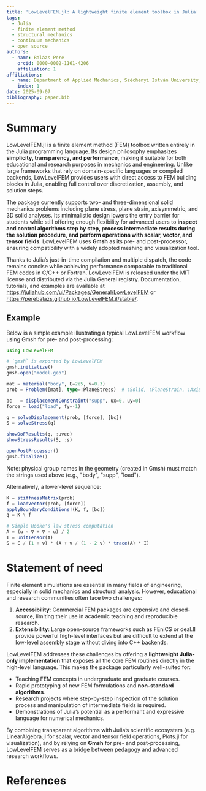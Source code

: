 ```yaml
---
title: 'LowLevelFEM.jl: A lightweight finite element toolbox in Julia'
tags:
  - Julia
  - finite element method
  - structural mechanics
  - continuum mechanics
  - open source
authors:
  - name: Balázs Pere
    orcid: 0000-0002-1161-4206
    affiliation: 1
affiliations:
  - name: Department of Applied Mechanics, Széchenyi István University, Győr, Hungary
    index: 1
date: 2025-09-07
bibliography: paper.bib
---
```


# Summary

LowLevelFEM.jl is a finite element method (FEM) toolbox written entirely in the Julia
programming language. Its design philosophy emphasizes **simplicity, transparency, and
performance**, making it suitable for both educational and research purposes in mechanics
and engineering. Unlike large frameworks that rely on domain-specific languages or
compiled backends, LowLevelFEM provides users with direct access to FEM building blocks
in Julia, enabling full control over discretization, assembly, and solution steps.

The package currently supports two- and three-dimensional solid mechanics problems
including plane stress, plane strain, axisymmetric, and 3D solid analyses. Its minimalistic
design lowers the entry barrier for students while still offering enough flexibility for
advanced users to **inspect and control algorithms step by step, process intermediate
results during the solution procedure, and perform operations with scalar, vector, and
tensor fields**. LowLevelFEM uses **Gmsh** as its pre- and post-processor, ensuring
compatibility with a widely adopted meshing and visualization tool.

Thanks to Julia’s just-in-time compilation and multiple dispatch, the code remains concise
while achieving performance comparable to traditional FEM codes in C/C++ or Fortran.
LowLevelFEM is released under the MIT license and distributed via the Julia General
registry. Documentation, tutorials, and examples are available at <https://juliahub.com/ui/Packages/General/LowLevelFEM> or
<https://perebalazs.github.io/LowLevelFEM.jl/stable/>.

## Example

Below is a simple example illustrating a typical LowLevelFEM workflow using Gmsh for
pre- and post-processing:

```julia
using LowLevelFEM

# `gmsh` is exported by LowLevelFEM
gmsh.initialize()
gmsh.open("model.geo")

mat = material("body", E=2e5, ν=0.3)
prob = Problem([mat], type=:PlaneStress)  # :Solid, :PlaneStrain, :AxiSymmetric, :HeatConduction, ...

bc   = displacementConstraint("supp", ux=0, uy=0)
force = load("load", fy=-1)

q = solveDisplacement(prob, [force], [bc])
S = solveStress(q)

showDoFResults(q, :uvec)
showStressResults(S, :s)

openPostProcessor()
gmsh.finalize()
```

Note: physical group names in the geometry (created in Gmsh) must match the strings used above (e.g., "body", "supp", "load").

Alternatively, a lower-level sequence:

```julia
K = stiffnessMatrix(prob)
f = loadVector(prob, [force])
applyBoundaryConditions!(K, f, [bc])
q = K \ f

# Simple Hooke's law stress computation
A = (u ∘ ∇ + ∇ ∘ u) / 2
I = unitTensor(A)
S = E / (1 + ν) * (A + ν / (1 - 2 ν) * trace(A) * I)
```

# Statement of need

Finite element simulations are essential in many fields of engineering, especially in
solid mechanics and structural analysis. However, educational and research communities
often face two challenges:

1. **Accessibility**: Commercial FEM packages are expensive and closed-source,
   limiting their use in academic teaching and reproducible research.
2. **Extensibility**: Large open-source frameworks such as FEniCS or deal.II provide
   powerful high-level interfaces but are difficult to extend at the low-level assembly
   stage without diving into C++ backends.

LowLevelFEM addresses these challenges by offering a **lightweight Julia-only
implementation** that exposes all the core FEM routines directly in the high-level
language. This makes the package particularly well-suited for:

- Teaching FEM concepts in undergraduate and graduate courses.
- Rapid prototyping of new FEM formulations and **non-standard algorithms**.
- Research projects where step-by-step inspection of the solution process and manipulation
  of intermediate fields is required.
- Demonstrations of Julia’s potential as a performant and expressive language for
  numerical mechanics.

By combining transparent algorithms with Julia’s scientific ecosystem (e.g.
LinearAlgebra.jl for scalar, vector and tensor field operations, Plots.jl for visualization), and by relying
on **Gmsh** for pre- and post-processing, LowLevelFEM serves as a bridge between pedagogy
and advanced research workflows.

# References
